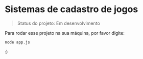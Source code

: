<h1>Sistemas de cadastro de jogos</h1>

>Status do projeto: Em desenvolvimento

Para rodar esse projeto na sua máquina, por favor digite:

````
node app.js
````
:)